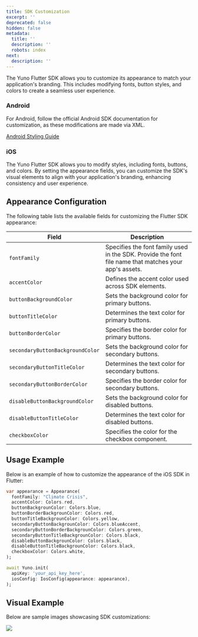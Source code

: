 ```yaml
---
title: SDK Customization
excerpt: ''
deprecated: false
hidden: false
metadata:
  title: ''
  description: ''
  robots: index
next:
  description: ''
---
```

The Yuno Flutter SDK allows you to customize its appearance to match your application's branding. This includes modifying fonts, button styles, and colors to create a seamless user experience.

### Android

For Android, follow the official Android SDK documentation for customization, as these modifications are made via XML.

[Android Styling Guide](https://docs.y.uno/docs/sdk-customizations-android)

### iOS

The Yuno Flutter SDK allows you to modify styles, including fonts, buttons, and colors. By setting the appearance fields, you can customize the SDK's visual elements to align with your application's branding, enhancing consistency and user experience.

## Appearance Configuration

The following table lists the available fields for customizing the Flutter SDK appearance:

| Field                            | Description                                                                                           |
| -------------------------------- | ----------------------------------------------------------------------------------------------------- |
| `fontFamily`                     | Specifies the font family used in the SDK. Provide the font file name that matches your app's assets. |
| `accentColor`                    | Defines the accent color used across SDK elements.                                                    |
| `buttonBackgroundColor`          | Sets the background color for primary buttons.                                                        |
| `buttonTitleColor`               | Determines the text color for primary buttons.                                                        |
| `buttonBorderColor`              | Specifies the border color for primary buttons.                                                       |
| `secondaryButtonBackgroundColor` | Sets the background color for secondary buttons.                                                      |
| `secondaryButtonTitleColor`      | Determines the text color for secondary buttons.                                                      |
| `secondaryButtonBorderColor`     | Specifies the border color for secondary buttons.                                                     |
| `disableButtonBackgroundColor`   | Sets the background color for disabled buttons.                                                       |
| `disableButtonTitleColor`        | Determines the text color for disabled buttons.                                                       |
| `checkboxColor`                  | Specifies the color for the checkbox component.                                                       |

## Usage Example

Below is an example of how to customize the appearance of the iOS SDK in Flutter:

```dart
var appearance = Appearance(
  fontFamily: "Climate Crisis",
  accentColor: Colors.red,
  buttonBackgrounColor: Colors.blue,
  buttonBorderBackgrounColor: Colors.red,
  buttonTitleBackgrounColor: Colors.yellow,
  secondaryButtonBackgrounColor: Colors.blueAccent,
  secondaryButtonBorderBackgrounColor: Colors.green,
  secondaryButtonTitleBackgrounColor: Colors.black,
  disableButtonBackgrounColor: Colors.black,
  disableButtonTitleBackgrounColor: Colors.black,
  checkboxColor: Colors.white,
);

await Yuno.init( 
  apiKey: 'your_api_key_here',
  iosConfig: IosConfig(appearance: appearance), 
);

```

## Visual Example

Below are sample images showcasing SDK customizations:

![](https://files.readme.io/01e3024c6a162d6ddbbec180b3931dafb3c727a0370ecf8132b37c6046b0e46d-image2.png)
